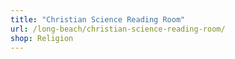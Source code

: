 ```yaml
---
title: "Christian Science Reading Room"
url: /long-beach/christian-science-reading-room/
shop: Religion
---
```

